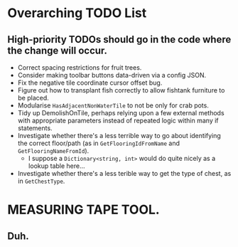 # Overarching TODO List
## High-priority TODOs should go in the code where the change will occur.

* Correct spacing restrictions for fruit trees.
* Consider making toolbar buttons data-driven via a config JSON.
* Fix the negative tile coordinate cursor offset bug.
* Figure out how to transplant fish correctly to allow fishtank furniture to be placed.
* Modularise `HasAdjacentNonWaterTile` to not be only for crab pots.
* Tidy up DemolishOnTile, perhaps relying upon a few external methods with appropriate parameters instead of repeated logic within many if statements.
* Investigate whether there's a less terrible way to go about identifying the correct floor/path (as in `GetFlooringIdFromName` and `GetFlooringNameFromId`).
  * I suppose a `Dictionary<string, int>` would do quite nicely as a lookup table here...
* Investigate whether there's a less terible way to get the type of chest, as in `GetChestType`.

# MEASURING TAPE TOOL.
## Duh.